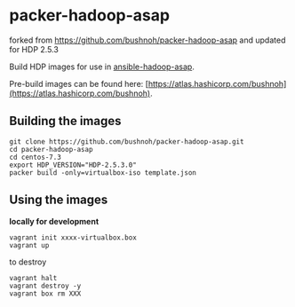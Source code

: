 # packer-hadoop-asap
forked from https://github.com/bushnoh/packer-hadoop-asap and updated for HDP 2.5.3

Build HDP images for use in [ansible-hadoop-asap](https://github.com/bushnoh/ansible-hadoop-asap).

Pre-build images can be found here: [https://atlas.hashicorp.com/bushnoh](https://atlas.hashicorp.com/bushnoh).

## Building the images
```
git clone https://github.com/bushnoh/packer-hadoop-asap.git
cd packer-hadoop-asap
cd centos-7.3
export HDP_VERSION="HDP-2.5.3.0"
packer build -only=virtualbox-iso template.json
```

## Using the images

**locally for development**

```
vagrant init xxxx-virtualbox.box
vagrant up
```

to destroy
```
vagrant halt
vagrant destroy -y
vagrant box rm XXX
```